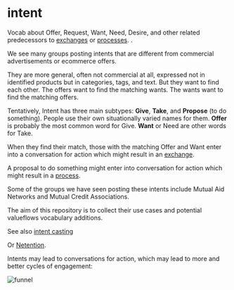 # intent
Vocab about Offer, Request, Want, Need, Desire, and other related predecessors to [exchanges](https://github.com/openvocab/exchange) or [processes](https://github.com/valueflows/process). .

We see many groups posting intents that are different from commercial advertisements or ecommerce offers.

They are more general, often not commercial at all, expressed not in identified products but in categories, tags, and text.  But they want to find each other. The offers want to find the matching wants. The wants want to find the matching offers.

Tentatively, Intent has three main subtypes: **Give**, **Take**, and **Propose** (to do something). People use their own situationally varied names for them. **Offer** is probably the most common word for Give. **Want** or Need are other words for Take.

When they find their match, those with the matching Offer and Want enter into a conversation for action which might result in an [exchange](https://github.com/valueflows/exchange).

A proposal to do something might enter into conversation for action which might result in a [process](https://github.com/valueflows/process).

Some of the groups we have seen posting these intents include Mutual Aid Networks and Mutual Credit Associations.

The aim of this repository is to collect their use cases and potential valueflows vocabulary additions.

See also [intent casting](https://www.google.com/webhp?sourceid=chrome-instant&ion=1&espv=2&ie=UTF-8#q=intent%20casting)

Or [Netention](http://www.slideshare.net/helenefinidori/introduction-to-netention).

Intents may lead to conversations for action, which may lead to more and better cycles of engagement:

![funnel](https://cloud.githubusercontent.com/assets/117439/11401215/144641f6-9357-11e5-8ddd-f01f5bcf4012.png)
